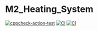 # M2_Heating_System
[![cppcheck-action-test](https://github.com/Priyakanojiya16/M2_Heating_System/actions/workflows/cppcheck.yml/badge.svg?branch=main)](https://github.com/Priyakanojiya16/M2_Heating_System/actions/workflows/cppcheck.yml)
[![CI](https://github.com/Priyakanojiya16/M2_Heating_System/actions/workflows/main.yml/badge.svg)](https://github.com/Priyakanojiya16/M2_Heating_System/actions/workflows/main.yml)
[![CI](https://github.com/Priyakanojiya16/M2_Heating_System/actions/workflows/main.yml/badge.svg)](https://github.com/Priyakanojiya16/M2_Heating_System/actions/workflows/main.yml)
